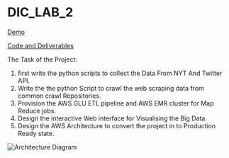 # DIC_LAB_2

[Demo](https://buffalo.box.com/s/18efirpi6smecup0rt2a3ulndsl0qxzt)

[Code and Deliverables](https://drive.google.com/file/d/1nukTHkDrYWD6-Zx-FgJg9EER7pu5HbmQ/view?usp=sharing)


The Task of the Project:
1. first write the python scripts to collect the Data From NYT And Twitter API.
2. Write the the python Script to crawl the web scraping data from common crawl Repositories.
3. Provision the AWS GLU ETL pipeline and AWS EMR cluster for Map Reduce jobs.
4. Design the interactive Web interface for Visualising the Big Data.
5. Design the AWS Architecture to convert the project in to Production Ready state.


![Architecture Diagram](http://Production_Ready_Architecture.jpg)
